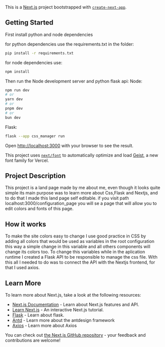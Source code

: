 This is a [Next.js](https://nextjs.org) project bootstrapped with [`create-next-app`](https://nextjs.org/docs/app/api-reference/cli/create-next-app).

## Getting Started

First install python and node dependencies

for python dependencies use the requirements.txt in the folder:

```bash
pip install -r requirements.txt
```

for node dependencies use:

```bash
npm install
```

Then run the Node development server and python flask api:
Node:

```bash
npm run dev
# or
yarn dev
# or
pnpm dev
# or
bun dev
```

Flask:

```bash
flask --app css_manager run
```

Open [http://localhost:3000](http://localhost:3000) with your browser to see the result.

This project uses [`next/font`](https://nextjs.org/docs/app/building-your-application/optimizing/fonts) to automatically optimize and load [Geist](https://vercel.com/font), a new font family for Vercel.

## Project Description

This project is a land page made by me about me, even though it looks quite simple its main purpose was to learn more about Css,Flask and Nextjs, and to do that I made this land page self editable. if you visit path localhost:3000/configuration_page you will se a page that will allow you to edit colors and fonts of this page.

## How it works

To make the site colors easy to change I use good practice in CSS by adding all colors that would be used as variables in the root configuration this way a simple change in this variable and all others components will change its colors too. To change this variables while in the aplication runtime I created a Flask API to be responsible to manage the css file. With this all I needed to do was to connect the API with the Nextjs frontend, for that I used axios.

## Learn More

To learn more about Next.js, take a look at the following resources:

- [Next.js Documentation](https://nextjs.org/docs) - Learn about Next.js features and API.
- [Learn Next.js](https://nextjs.org/learn) - An interactive Next.js tutorial.
- [Flask](https://flask.palletsprojects.com/en/stable/) - Learn about flask.
- [Antd](https://ant.design/) - Learn more about the antdesign framework
- [Axios](https://axios-http.com/ptbr/docs/intro) - Learn more about Axios

You can check out [the Next.js GitHub repository](https://github.com/vercel/next.js) - your feedback and contributions are welcome!
